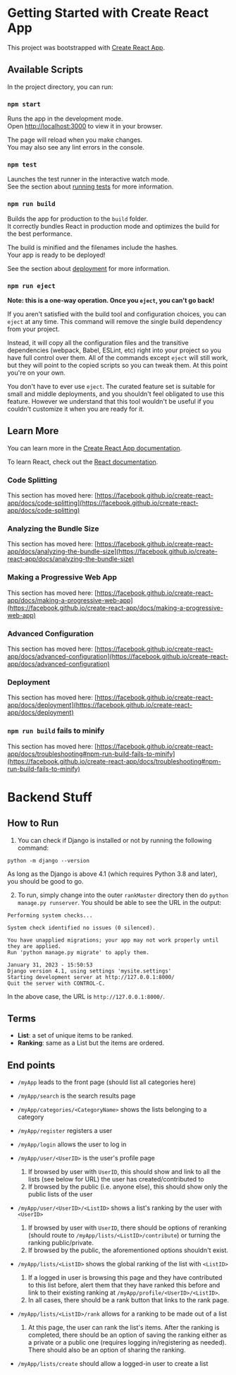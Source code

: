# Getting Started with Create React App

This project was bootstrapped with [Create React App](https://github.com/facebook/create-react-app).

## Available Scripts

In the project directory, you can run:

### `npm start`

Runs the app in the development mode.\
Open [http://localhost:3000](http://localhost:3000) to view it in your browser.

The page will reload when you make changes.\
You may also see any lint errors in the console.

### `npm test`

Launches the test runner in the interactive watch mode.\
See the section about [running tests](https://facebook.github.io/create-react-app/docs/running-tests) for more information.

### `npm run build`

Builds the app for production to the `build` folder.\
It correctly bundles React in production mode and optimizes the build for the best performance.

The build is minified and the filenames include the hashes.\
Your app is ready to be deployed!

See the section about [deployment](https://facebook.github.io/create-react-app/docs/deployment) for more information.

### `npm run eject`

**Note: this is a one-way operation. Once you `eject`, you can't go back!**

If you aren't satisfied with the build tool and configuration choices, you can `eject` at any time. This command will remove the single build dependency from your project.

Instead, it will copy all the configuration files and the transitive dependencies (webpack, Babel, ESLint, etc) right into your project so you have full control over them. All of the commands except `eject` will still work, but they will point to the copied scripts so you can tweak them. At this point you're on your own.

You don't have to ever use `eject`. The curated feature set is suitable for small and middle deployments, and you shouldn't feel obligated to use this feature. However we understand that this tool wouldn't be useful if you couldn't customize it when you are ready for it.

## Learn More

You can learn more in the [Create React App documentation](https://facebook.github.io/create-react-app/docs/getting-started).

To learn React, check out the [React documentation](https://reactjs.org/).

### Code Splitting

This section has moved here: [https://facebook.github.io/create-react-app/docs/code-splitting](https://facebook.github.io/create-react-app/docs/code-splitting)

### Analyzing the Bundle Size

This section has moved here: [https://facebook.github.io/create-react-app/docs/analyzing-the-bundle-size](https://facebook.github.io/create-react-app/docs/analyzing-the-bundle-size)

### Making a Progressive Web App

This section has moved here: [https://facebook.github.io/create-react-app/docs/making-a-progressive-web-app](https://facebook.github.io/create-react-app/docs/making-a-progressive-web-app)

### Advanced Configuration

This section has moved here: [https://facebook.github.io/create-react-app/docs/advanced-configuration](https://facebook.github.io/create-react-app/docs/advanced-configuration)

### Deployment

This section has moved here: [https://facebook.github.io/create-react-app/docs/deployment](https://facebook.github.io/create-react-app/docs/deployment)

### `npm run build` fails to minify

This section has moved here: [https://facebook.github.io/create-react-app/docs/troubleshooting#npm-run-build-fails-to-minify](https://facebook.github.io/create-react-app/docs/troubleshooting#npm-run-build-fails-to-minify)


# Backend Stuff
## How to Run
1. You can check if Django is installed or not by running the following command:
```
python -m django --version
```
As long as the Django is above 4.1 (which requires Python 3.8 and later), you should be good to go.


2. To run, simply change into the outer `rankMaster` directory then do `python manage.py runserver`. You should be able to see the URL in the output:
```
Performing system checks...

System check identified no issues (0 silenced).

You have unapplied migrations; your app may not work properly until they are applied.
Run 'python manage.py migrate' to apply them.

January 31, 2023 - 15:50:53
Django version 4.1, using settings 'mysite.settings'
Starting development server at http://127.0.0.1:8000/
Quit the server with CONTROL-C.
```
In the above case, the URL is `http://127.0.0.1:8000/`.
## Terms
- **List**: a set of unique items to be ranked.
- **Ranking**: same as a List but the items are ordered.
## End points
- `/myApp` leads to the front page (should list all categories here)
- `/myApp/search` is the search results page
- `/myApp/categories/<CategoryName>` shows the lists belonging to a category
- `/myApp/register` registers a user
- `/myApp/login` allows the user to log in
- `/myApp/user/<UserID>` is the user's profile page
    1. If browsed by user with `UserID`, this should show and link to all the lists (see below for URL) the user has created/contributed to
    2. If browsed by the public (i.e. anyone else), this should show only the public lists of the user

- `/myApp/user/<UserID>/<ListID>` shows a list's ranking by the user with `<UserID>`
    1. If browsed by user with `UserID`, there should be options of reranking (should route to `/myApp/lists/<ListID>/contribute`) or turning the ranking public/private.
    2. If browsed by the public, the aforementioned options shouldn't exist.

- `/myApp/lists/<ListID>` shows the global ranking of the list with `<ListID>`
    1. If a logged in user is browsing this page and they have contributed to this list before, alert them that they have ranked this before and link to their existing ranking at `/myApp/profile/<UserID>/<ListID>`.
    2. In all cases, there should be a rank button that links to the rank page.
    
- `/myApp/lists/<ListID>/rank` allows for a ranking to be made out of a list
    1. At this page, the user can rank the list's items. After the ranking is completed, there should be an option of saving the ranking either as a private or a public one (requires logging in/registering as needed). There should also be an option of sharing the ranking.

- `/myApp/lists/create` should allow a logged-in user to create a list